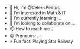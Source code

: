 - 👋 Hi, I’m @CelerisPeritus
- 👀 I’m interested in Math & IT
- 🌱 I’m currently learning ...
- 💞️ I’m looking to collaborate on ...
- 📫 How to reach me ...
- 😄 Pronouns: ...
- ⚡ Fun fact: Playing Star Railway

<!---
CelerisPeritus/CelerisPeritus is a ✨ special ✨ repository because its `README.md` (this file) appears on your GitHub profile.
You can click the Preview link to take a look at your changes.
--->
